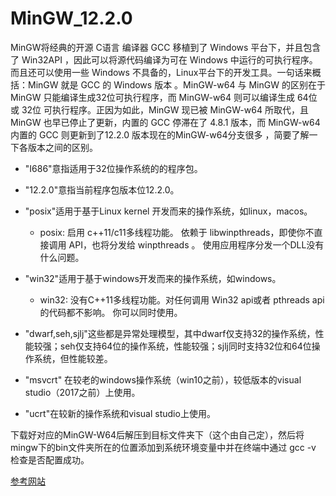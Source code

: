 # MinGW_12.2.0
MinGW将经典的开源 C语言 编译器 GCC 移植到了 Windows 平台下，并且包含了 Win32API ，因此可以将源代码编译为可在 Windows 中运行的可执行程序。而且还可以使用一些 Windows 不具备的，Linux平台下的开发工具。一句话来概括：MinGW 就是 GCC 的 Windows 版本 。MinGW-w64 与 MinGW 的区别在于 MinGW 只能编译生成32位可执行程序，而 MinGW-w64 则可以编译生成 64位 或 32位 可执行程序。正因为如此，MinGW 现已被 MinGW-w64 所取代，且 MinGW 也早已停止了更新，内置的 GCC 停滞在了 4.8.1 版本，而 MinGW-w64 内置的 GCC 则更新到了12.2.0 版本现在的MinGW-w64分支很多 ，简要了解一下各版本之间的区别。
+ "I686"意指适用于32位操作系统的的程序包。

+ "12.2.0"意指当前程序包版本位12.2.0。

+ "posix"适用于基于Linux kernel 开发而来的操作系统，如linux，macos。
    + posix: 启用 c++11/c11多线程功能。 依赖于 libwinpthreads，即使你不直接调用 API，也将分发给 winpthreads 。 使用应用程序分发一个DLL没有什么问题。

+ "win32"适用于基于windows开发而来的操作系统，如windows。
    + win32: 没有C++11多线程功能。对任何调用 Win32 api或者 pthreads api的代码都不影响。 你可以同时使用。
+ "dwarf,seh,sjlj"这些都是异常处理模型，其中dwarf仅支持32的操作系统，性能较强；seh仅支持64位的操作系统，性能较强；sjlj同时支持32位和64位操作系统，但性能较差。

+ "msvcrt" 在较老的windows操作系统（win10之前），较低版本的visual studio（2017之前）上使用。

+ "ucrt"在较新的操作系统和visual studio上使用。

下载好对应的MinGW-W64后解压到目标文件夹下（这个由自己定），然后将mingw下的bin文件夹所在的位置添加到系统环境变量中并在终端中通过 gcc -v 检查是否配置成功。

[参考网站](https://www.cnblogs.com/duruofei/p/15674502.html)
